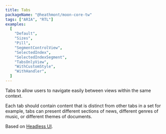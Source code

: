 ```yaml
---
title: Tabs
packageName: "@heathmont/moon-core-tw"
tags: ["ARIA", "RTL"]
examples:
  [
    "Default",
    "Sizes",
    "Pill",
    "SegmentControlView",
    "SelectedIndex",
    "SelectedIndexSegment",
    "TabsOnlyView",
    "WithCustomStyle",
    "WithHandler",
  ]
---
```


Tabs to allow users to navigate easily between views within the same context.

Each tab should contain content that is distinct from other tabs in a set for example, tabs can present different sections of news, different genres of music, or different themes of documents.

Based on [Headless UI](https://headlessui.com).
